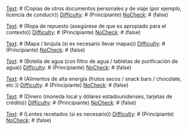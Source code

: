 [Text]: # (Elige un chaleco clasificado según tu amenaza esperada)
[Difficulty]: # (Avanzado)
[NoCheck]: # (false)

[Text]: # (Use un casco si opera en una zona de guerra)
[Difficulty]: # (Avanzado)
[NoCheck]: # (false)

[Text]: # (Use armadura si está incrustada)
[Difficulty]: # (Avanzado)
[NoCheck]: # (false)

[Text]: # (Tome el cuidado apropiado de la armadura según las instrucciones)
[Difficulty]: # (Avanzado)
[NoCheck]: # (false)

[Text]: # (Use chaleco de puñalada si es necesario en áreas de disturbios civiles)
[Difficulty]: # (Avanzado)
[NoCheck]: # (false)

[Text]: # (Tenga acceso a una máscara de gas pero sea cauteloso de no ser confundido con un manifestante)
[Difficulty]: # (Avanzado)
[NoCheck]: # (false)

[Text]: # (Empaque el bolso del gancho en tiempo del riesgo aumentado)
[Difficulty]: # (Principiante)
[NoCheck]: # (false)

[Text]: # (Planificar rutas de escape día / noche)
[Difficulty]: # (Principiante)
[NoCheck]: # (false)

[Text]: # (Deje la bolsa de agarre junto a la ruta de escape planeada)
[Difficulty]: # (Principiante)
[NoCheck]: # (false)

[Text]: # (Trate de mantener debajo de 15 kg)
[Difficulty]: # (Principiante)
[NoCheck]: # (false)

[Text]: # (Para empacar)
[Difficulty]: # (Principiante)
[NoCheck]: # (true)

[Text]: # (Pasaporte / DNI - con visas de entrada múltiple)
[Difficulty]: # (Principiante)
[NoCheck]: # (false)

[Text]: # (Copias de otros documentos personales y de viaje (por ejemplo, licencia de conducir))
[Difficulty]: # (Principiante)
[NoCheck]: # (false)

[Text]: # (Lista de contactos y direcciones de emergencia)
[Difficulty]: # (Principiante)
[NoCheck]: # (false)

[Text]: # (Botiquín de primeros auxilios que incluye medicamentos recetados y recetas médicas)
[Difficulty]: # (Principiante)
[NoCheck]: # (false)

[Text]: # (Cuchillo del ejército Suizo)
[Difficulty]: # (Principiante)
[NoCheck]: # (false)

[Text]: # (Ropa de repuesto (asegúrese de que es apropiado para el contexto))
[Difficulty]: # (Principiante)
[NoCheck]: # (false)

[Text]: # (Mapa / brújula (si es necesario llevar mapas))
[Difficulty]: # (Principiante)
[NoCheck]: # (false)

[Text]: # (Botella de agua (con filtro de agua / tabletas de purificación de agua))
[Difficulty]: # (Principiante)
[NoCheck]: # (false)

[Text]: # (Alimentos de alta energía (frutos secos / snack bars / chocolate, etc.))
[Difficulty]: # (Principiante)
[NoCheck]: # (false)

[Text]: # (Teléfono móvil, cargador y tarjetas de rascar pre-pagadas si es necesario)
[Difficulty]: # (Principiante)
[NoCheck]: # (false)

[Text]: # (Antorcha y pilas)
[Difficulty]: # (Principiante)
[NoCheck]: # (false)

[Text]: # (Vela)
[Difficulty]: # (Principiante)
[NoCheck]: # (false)

[Text]: # (Cadena fuerte / alambre)
[Difficulty]: # (Principiante)
[NoCheck]: # (false)

[Text]: # (Dinero (moneda local y dólares estadounidenses, tarjetas de crédito))
[Difficulty]: # (Principiante)
[NoCheck]: # (false)

[Text]: # (Cepillo de dientes / pasta y jabón)
[Difficulty]: # (Principiante)
[NoCheck]: # (false)

[Text]: # (Ropa impermeable)
[Difficulty]: # (Principiante)
[NoCheck]: # (false)

[Text]: # (Repelente de insectos / crema solar)
[Difficulty]: # (Principiante)
[NoCheck]: # (false)

[Text]: # (Pluma y papel)
[Difficulty]: # (Principiante)
[NoCheck]: # (false)

[Text]: # (Lentes recetados (si es necesario))
[Difficulty]: # (Principiante)
[NoCheck]: # (false)

[Text]: # (Partidos)
[Difficulty]: # (Principiante)
[NoCheck]: # (false)

[Text]: # (Condones - puede ser útil para mantener las cosas secas)
[Difficulty]: # (Principiante)
[NoCheck]: # (false)

[Text]: # (Libro de frases)
[Difficulty]: # (Principiante)
[NoCheck]: # (false)

[Text]: # (Un revestimiento para la cabeza)
[Difficulty]: # (Principiante)
[NoCheck]: # (false)

[Text]: # (Espejo de mano)
[Difficulty]: # (Principiante)
[NoCheck]: # (false)

[Text]: # (Radio)
[Difficulty]: # (Principiante)
[NoCheck]: # (false)

[Text]: # (Teléfono satelital y cargador)
[Difficulty]: # (Principiante)
[NoCheck]: # (false)